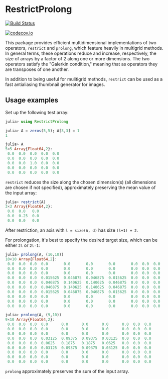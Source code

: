 # RestrictProlong

[![Build Status](https://travis-ci.org/timholy/RestrictProlong.jl.svg?branch=master)](https://travis-ci.org/timholy/RestrictProlong.jl)

[![codecov.io](http://codecov.io/github/timholy/RestrictProlong.jl/coverage.svg?branch=master)](http://codecov.io/github/timholy/RestrictProlong.jl?branch=master)

This package provides efficient multidimensional implementations of
two operators, `restrict` and `prolong`, which feature heavily in
multigrid methods. In general terms, these operations reduce and
increase, respectively, the size of arrays by a factor of 2 along one
or more dimensions.  The two operators satisfy the "Galerkin
condition," meaning that as operators they are transposes of one
another.

In addition to being useful for mulitigrid methods, `restrict` can be
used as a fast antialiasing thumbnail generator for images.

## Usage examples

Set up the following test array:

```julia
julia> using RestrictProlong

julia> A = zeros(5,5); A[3,3] = 1
1

julia> A
5×5 Array{Float64,2}:
 0.0  0.0  0.0  0.0  0.0
 0.0  0.0  0.0  0.0  0.0
 0.0  0.0  1.0  0.0  0.0
 0.0  0.0  0.0  0.0  0.0
 0.0  0.0  0.0  0.0  0.0
```

`restrict` reduces the size along the chosen dimension(s) (all
dimensions are chosen if not specified), approximately preserving the
mean value of the input array:

```jl
julia> restrict(A)
3×3 Array{Float64,2}:
 0.0  0.0   0.0
 0.0  0.25  0.0
 0.0  0.0   0.0
```

After restriction, an axis with `l = size(A, d)` has size `(l+1) ÷ 2`.

For prolongation, it's best to specify the desired target size, which can be either `2l` or `2l-1`:
```julia
julia> prolong(A, (10,10))
10×10 Array{Float64,2}:
 0.0  0.0  0.0  0.0       0.0       0.0       0.0       0.0  0.0  0.0
 0.0  0.0  0.0  0.0       0.0       0.0       0.0       0.0  0.0  0.0
 0.0  0.0  0.0  0.0       0.0       0.0       0.0       0.0  0.0  0.0
 0.0  0.0  0.0  0.015625  0.046875  0.046875  0.015625  0.0  0.0  0.0
 0.0  0.0  0.0  0.046875  0.140625  0.140625  0.046875  0.0  0.0  0.0
 0.0  0.0  0.0  0.046875  0.140625  0.140625  0.046875  0.0  0.0  0.0
 0.0  0.0  0.0  0.015625  0.046875  0.046875  0.015625  0.0  0.0  0.0
 0.0  0.0  0.0  0.0       0.0       0.0       0.0       0.0  0.0  0.0
 0.0  0.0  0.0  0.0       0.0       0.0       0.0       0.0  0.0  0.0
 0.0  0.0  0.0  0.0       0.0       0.0       0.0       0.0  0.0  0.0

julia> prolong(A, (9,10))
9×10 Array{Float64,2}:
 0.0  0.0  0.0  0.0      0.0      0.0      0.0      0.0  0.0  0.0
 0.0  0.0  0.0  0.0      0.0      0.0      0.0      0.0  0.0  0.0
 0.0  0.0  0.0  0.0      0.0      0.0      0.0      0.0  0.0  0.0
 0.0  0.0  0.0  0.03125  0.09375  0.09375  0.03125  0.0  0.0  0.0
 0.0  0.0  0.0  0.0625   0.1875   0.1875   0.0625   0.0  0.0  0.0
 0.0  0.0  0.0  0.03125  0.09375  0.09375  0.03125  0.0  0.0  0.0
 0.0  0.0  0.0  0.0      0.0      0.0      0.0      0.0  0.0  0.0
 0.0  0.0  0.0  0.0      0.0      0.0      0.0      0.0  0.0  0.0
 0.0  0.0  0.0  0.0      0.0      0.0      0.0      0.0  0.0  0.0
```

`prolong` approximately preserves the sum of the input array.
